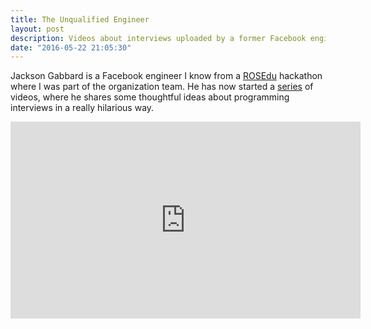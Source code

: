 ```yaml
---
title: The Unqualified Engineer
layout: post
description: Videos about interviews uploaded by a former Facebook engineer
date: "2016-05-22 21:05:30"
---
```


Jackson Gabbard is a Facebook engineer I know from a [ROSEdu](http://techblog.rosedu.org/facebook-hackathon-live-blogging.html) hackathon where I was part of the organization team. He has now started a [series](http://jg.gg/category/unqualified-engineer/) of videos, where he shares some thoughtful ideas about programming interviews in a really hilarious way.

<iframe width="560" height="315" src="https://www.youtube.com/embed/1wMBw38rAlw" frameborder="0" allowfullscreen></iframe>

